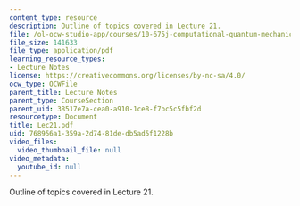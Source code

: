 ```yaml
---
content_type: resource
description: Outline of topics covered in Lecture 21.
file: /ol-ocw-studio-app/courses/10-675j-computational-quantum-mechanics-of-molecular-and-extended-systems-fall-2004/768956a1359a2d7481dedb5ad5f1228b_Lec21.pdf
file_size: 141633
file_type: application/pdf
learning_resource_types:
- Lecture Notes
license: https://creativecommons.org/licenses/by-nc-sa/4.0/
ocw_type: OCWFile
parent_title: Lecture Notes
parent_type: CourseSection
parent_uid: 38517e7a-cea0-a910-1ce8-f7bc5c5fbf2d
resourcetype: Document
title: Lec21.pdf
uid: 768956a1-359a-2d74-81de-db5ad5f1228b
video_files:
  video_thumbnail_file: null
video_metadata:
  youtube_id: null
---
```

Outline of topics covered in Lecture 21.